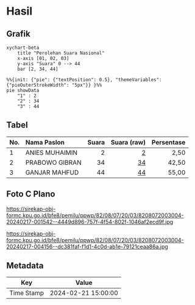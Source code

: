 # Hasil

## Grafik

```mermaid
xychart-beta
    title "Perolehan Suara Nasional"
    x-axis [01, 02, 03]
    y-axis "Suara" 0 --> 44
    bar [2, 34, 44]
```

```mermaid
%%{init: {"pie": {"textPosition": 0.5}, "themeVariables": {"pieOuterStrokeWidth": "5px"}} }%%
pie showData
    "1" : 2
    "2" : 34
    "3" : 44
```

## Tabel

| No. | Nama Paslon    | Suara | Suara (raw) | Persentase |
|:--- |:-------------- | -----:| -----------:| ----------:|
| 1   | ANIES MUHAIMIN | 2     | [2][p-1]    | 2,50       |
| 2   | PRABOWO GIBRAN | 34    | [34][p-2]   | 42,50      |
| 3   | GANJAR MAHFUD  | 44    | [44][p-3]   | 55,00      |


[p-1]: https://github.com/gigit-pemilu/pemilu-2024/blob/main/pilpres/hitung-suara/sub/82-maluku-utara/sub/08-pulau-taliabu/sub/07-taliabu-selatan/sub/2003-kilo/sub/004-tps/sub/paslon-1.txt
[p-2]: https://github.com/gigit-pemilu/pemilu-2024/blob/main/pilpres/hitung-suara/sub/82-maluku-utara/sub/08-pulau-taliabu/sub/07-taliabu-selatan/sub/2003-kilo/sub/004-tps/sub/paslon-2.txt
[p-3]: https://github.com/gigit-pemilu/pemilu-2024/blob/main/pilpres/hitung-suara/sub/82-maluku-utara/sub/08-pulau-taliabu/sub/07-taliabu-selatan/sub/2003-kilo/sub/004-tps/sub/paslon-3.txt

## Foto C Plano

https://sirekap-obj-formc.kpu.go.id/bfe8/pemilu/ppwp/82/08/07/20/03/8208072003004-20240217-001542--4449d896-757f-4f54-802f-1046af2ecd9f.jpg

https://sirekap-obj-formc.kpu.go.id/bfe8/pemilu/ppwp/82/08/07/20/03/8208072003004-20240217-004156--dc381faf-f1d1-4c0d-ab1e-79121ceaa86a.jpg


## Metadata

| Key        | Value               |
| ---------- | ------------------- |
| Time Stamp | 2024-02-21 15:00:00 |




